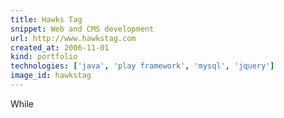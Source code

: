 ```yaml
---
title: Hawks Tag
snippet: Web and CMS development
url: http://www.hawkstag.com
created_at: 2006-11-01
kind: portfolio
technologies: ['java', 'play framework', 'mysql', 'jquery']
image_id: hawkstag
---
```


While